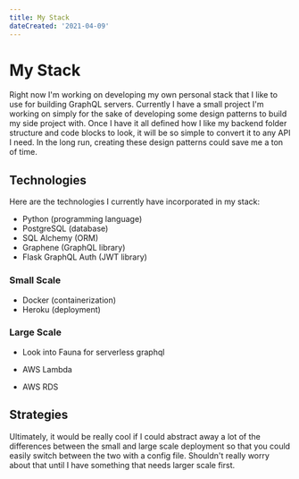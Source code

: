 ```yaml
---
title: My Stack
dateCreated: '2021-04-09'
---
```


# My Stack

Right now I'm working on developing my own personal stack that I like to use for building GraphQL servers. Currently I have a small project I'm working on simply for the sake of developing some design patterns to build my side project with. Once I have it all defined how I like my backend folder structure and code blocks to look, it will be so simple to convert it to any API I need. In the long run, creating these design patterns could save me a ton of time.

## Technologies

Here are the technologies I currently have incorporated in my stack:

- Python (programming language)
- PostgreSQL (database)
- SQL Alchemy (ORM)
- Graphene (GraphQL library)
- Flask GraphQL Auth (JWT library)

### Small Scale

- Docker (containerization)
- Heroku (deployment)

### Large Scale

- Look into Fauna for serverless graphql

- AWS Lambda
- AWS RDS

## Strategies

Ultimately, it would be really cool if I could abstract away a lot of the differences between the small and large scale deployment so that you could easily switch between the two with a config file. Shouldn't really worry about that until I have something that needs larger scale first.
